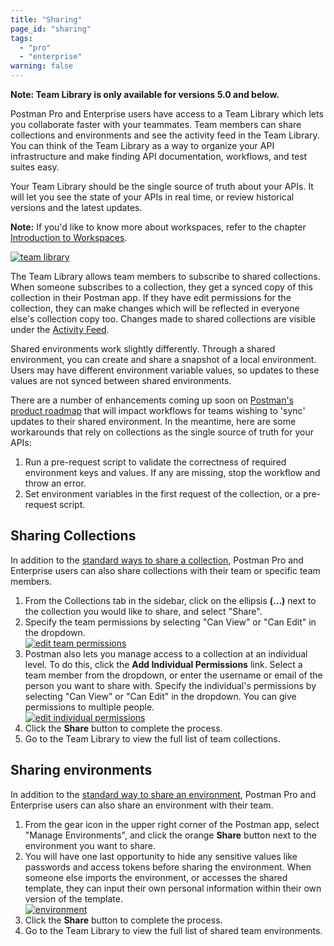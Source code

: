 ```yaml
---
title: "Sharing"
page_id: "sharing"
tags: 
  - "pro"
  - "enterprise"
warning: false
---
```


 **Note: Team Library is only available for versions 5.0 and below.**

Postman Pro and Enterprise users have access to a Team Library which lets you collaborate faster with your teammates. Team members can share collections and environments and see the activity feed in the Team Library. You can think of the Team Library as a way to organize your API infrastructure and make finding API documentation, workflows, and test suites easy.

Your Team Library should be the single source of truth about your APIs. It will let you see the state of your APIs in real time, or review historical versions and the latest updates.

**Note:** If you'd like to know more about workspaces, refer to the chapter [Introduction to Workspaces](/docs/postman/workspaces/intro_to_workspaces/).

[![team library](https://s3.amazonaws.com/postman-static-getpostman-com/postman-docs/59167045.png)](https://s3.amazonaws.com/postman-static-getpostman-com/postman-docs/59167045.png)

The Team Library allows team members to subscribe to shared collections. When someone subscribes to a collection, they get a synced copy of this collection in their Postman app. If they have edit permissions for the collection, they can make changes which will be reflected in everyone else's collection copy too. Changes made to shared collections are visible under the [Activity Feed](/docs/postman/workspaces/activity_feed_and_restoring_collections/).

Shared environments work slightly differently. Through a shared environment, you can create and share a snapshot of a local environment. Users may have different environment variable values, so updates to these values are not synced between shared environments.

There are a number of enhancements coming up soon on [Postman's product roadmap](https://trello.com/b/4N7PnHAz/postman-roadmap-for-developers) that will impact workflows for teams wishing to 'sync' updates to their shared environment. In the meantime, here are some workarounds that rely on collections as the single source of truth for your APIs:

1. Run a pre-request script to validate the correctness of required environment keys and values. If any are missing, stop the workflow and throw an error.
1. Set environment variables in the first request of the collection, or a pre-request script.

## Sharing Collections

In addition to the [standard ways to share a collection](/docs/postman/collections/sharing_collections/), Postman Pro and Enterprise users can also share collections with their team or specific team members.

1. From the Collections tab in the sidebar, click on the ellipsis **(...)** next to the collection you would like to share, and select "Share".
1. Specify the team permissions by selecting "Can View" or "Can Edit" in the dropdown.  
    [![edit team permissions](https://s3.amazonaws.com/postman-static-getpostman-com/postman-docs/58787441.png)](https://s3.amazonaws.com/postman-static-getpostman-com/postman-docs/58787441.png)
1. Postman also lets you manage access to a collection at an individual level. To do this, click the **Add Individual Permissions** link. Select a team member from the dropdown, or enter the username or email of the person you want to share with. Specify the individual's permissions by selecting "Can View" or "Can Edit" in the dropdown. You can give permissions to multiple people.  
    [![edit individual permissions](https://s3.amazonaws.com/postman-static-getpostman-com/postman-docs/58787572.png)](https://s3.amazonaws.com/postman-static-getpostman-com/postman-docs/58787572.png)
1. Click the **Share** button to complete the process.
1. Go to the Team Library to view the full list of team collections.

## Sharing environments

In addition to the [standard way to share an environment](/docs/postman/environments_and_globals/manage_environments/#share-an-environment), Postman Pro and Enterprise users can also share an environment with their team.

1. From the gear icon in the upper right corner of the Postman app, select "Manage Environments", and click the orange **Share** button next to the environment you want to share.
1. You will have one last opportunity to hide any sensitive values like passwords and access tokens before sharing the environment. When someone else imports the environment, or accesses the shared template, they can input their own personal information within their own version of the template.  
    [![environment](https://s3.amazonaws.com/postman-static-getpostman-com/postman-docs/58787793.png)](https://s3.amazonaws.com/postman-static-getpostman-com/postman-docs/58787793.png)
1. Click the **Share** button to complete the process.
1. Go to the Team Library to view the full list of shared team environments.
